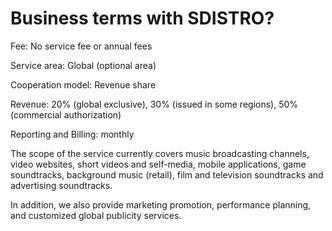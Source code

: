 # Business terms with SDISTRO?

Fee: No service fee or annual fees

Service area: Global (optional area)

Cooperation model: Revenue share

Revenue: 20% (global exclusive), 30% (issued in some regions), 50% (commercial authorization)

Reporting and Billing: monthly

The scope of the service currently covers music broadcasting channels, video websites, short videos and self-media, mobile applications, game soundtracks, background music (retail), film and television soundtracks and advertising soundtracks.

In addition, we also provide marketing promotion, performance planning, and customized global publicity services.
